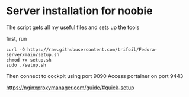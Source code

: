 # Server installation for noobie

The script gets all my useful files and sets up the tools

first, run 

```
curl -O https://raw.githubusercontent.com/trifoil/Fedora-server/main/setup.sh
chmod +x setup.sh
sudo ./setup.sh
```

Then connect to cockpit using port 9090
Access portainer on port 9443

https://nginxproxymanager.com/guide/#quick-setup